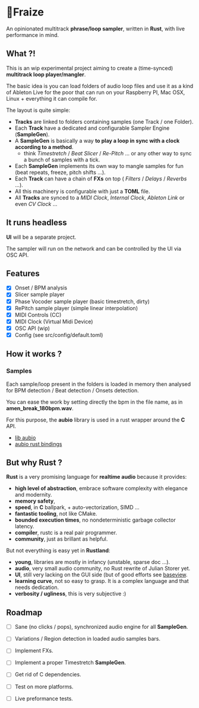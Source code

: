 # 🍓Fraize

An opinionated multitrack **phrase/loop sampler**, written in **Rust**, with live performance in mind.

## What ?!

This is an wip experimental project aiming to create a (time-synced) **multitrack loop player/mangler**.

The basic idea is you can load folders of audio loop files and use it as a kind of Ableton Live for the poor that can run on your Raspberry PI, Mac OSX, Linux + everything it can compile for.

The layout is quite simple:

- **Tracks** are linked to folders containing samples (one Track / one Folder).
- Each **Track** have a dedicated and configurable Sampler Engine (**SampleGen**).
- A **SampleGen** is basically a way **to play a loop in sync with a clock according to a method**. 
    - think *Timestretch* / *Beat Slicer* / *Re-Pitch* ... or any other way to sync a bunch of samples with a tick.
- Each **SampleGen** implements its own way to mangle samples for fun (beat repeats, freeze, pitch shifts ...).
- Each **Track** can have a chain of **FXs** on top ( *Filters* / *Delays* / *Reverbs* ...).
- All this machinery is configurable with just a **TOML** file.
- All **Tracks** are synced to a *MIDI Clock*, *Internal Clock*, *Ableton Link* or even *CV Clock* ...

## It runs headless

**UI** will be a separate project. 

The sampler will run on the network and can be controlled by the UI via OSC API.

## Features

- [X] Onset / BPM analysis
- [X] Slicer sample player
- [X] Phase Vocoder sample player (basic timestretch, dirty)
- [X] RePitch sample player (simple linear interpolation)
- [X] MIDI Controls (CC)
- [X] MIDI Clock (Virtual Midi Device)
- [X] OSC API (wip)
- [X] Config (see src/config/default.toml)

## How it works ?

### Samples

Each sample/loop present in the folders is loaded in memory then analysed for BPM detection / Beat detection / Onsets detection.

You can ease the work by setting directly the bpm in the file name, as in **amen_break_180bpm.wav**.

For this purpose, the **aubio** library is used in a rust wrapper around the **C** API.

- [lib aubio](https://aubio.org/)
- [aubio rust bindings](https://github.com/discordance/aubio-rs)

## But why Rust ?

**Rust** is a very promising language for **realtime audio** because it provides:

- **high level of abstraction**, embrace software complexity with elegance and modernity.
- **memory safety**,
- **speed**, in **C** ballpark, + auto-vectorization, SIMD ...
- **fantastic tooling**, not like CMake.
- **bounded execution times**, no nondeterministic garbage collector latency.
- **compiler**, rustc is a real pair programmer.
- **community**, just as brillant as helpful.

But not everything is easy yet in **Rustland**:

- **young**, libraries are mostly in infancy (unstable, sparse doc ...).
- **audio**, very small audio community, no Rust rewrite of Julian Storer yet.
- **UI**, still very lacking on the GUI side (but of good efforts see [baseview](https://github.com/RustAudio/baseview).
- **learning curve**, not so easy to grasp. It is a complex language and that needs dedication.
- **verbosity / ugliness**, this is very subjective :)


## Roadmap

- [ ] Sane (no clicks / pops), synchronized audio engine for all **SampleGen**.
- [ ] Variations / Region detection in loaded audio samples bars.
- [ ] Implement FXs.
- [ ] Implement a proper Timestretch **SampleGen**.
- [ ] Get rid of C dependencies.
- [ ] Test on more platforms.
- [ ] Live preformance tests.

